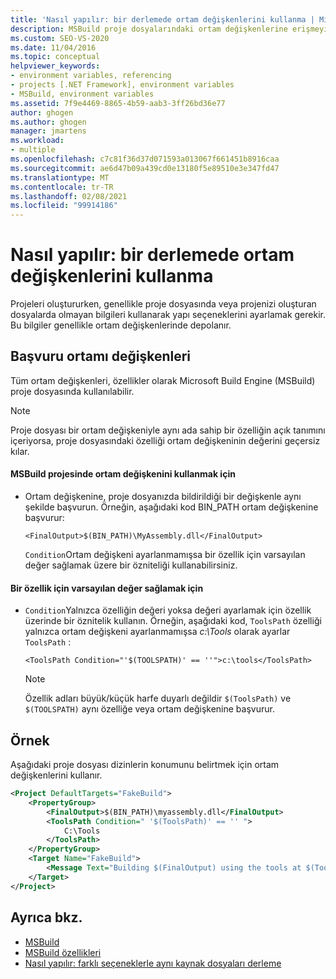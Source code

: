 ```yaml
---
title: 'Nasıl yapılır: bir derlemede ortam değişkenlerini kullanma | Microsoft Docs'
description: MSBuild proje dosyalarındaki ortam değişkenlerine erişmeyi öğrenin ve proje dosyası üzerinde değişiklik yapmadan yapı seçeneklerini ayarlamak için ortam değişkenlerini kullanın.
ms.custom: SEO-VS-2020
ms.date: 11/04/2016
ms.topic: conceptual
helpviewer_keywords:
- environment variables, referencing
- projects [.NET Framework], environment variables
- MSBuild, environment variables
ms.assetid: 7f9e4469-8865-4b59-aab3-3ff26bd36e77
author: ghogen
ms.author: ghogen
manager: jmartens
ms.workload:
- multiple
ms.openlocfilehash: c7c81f36d37d071593a013067f661451b8916caa
ms.sourcegitcommit: ae6d47b09a439cd0e13180f5e89510e3e347fd47
ms.translationtype: MT
ms.contentlocale: tr-TR
ms.lasthandoff: 02/08/2021
ms.locfileid: "99914186"
---
```

# <a name="how-to-use-environment-variables-in-a-build"></a>Nasıl yapılır: bir derlemede ortam değişkenlerini kullanma

Projeleri oluştururken, genellikle proje dosyasında veya projenizi oluşturan dosyalarda olmayan bilgileri kullanarak yapı seçeneklerini ayarlamak gerekir. Bu bilgiler genellikle ortam değişkenlerinde depolanır.

## <a name="reference-environment-variables"></a>Başvuru ortamı değişkenleri

 Tüm ortam değişkenleri, özellikler olarak Microsoft Build Engine (MSBuild) proje dosyasında kullanılabilir.

> [!NOTE]
> Proje dosyası bir ortam değişkeniyle aynı ada sahip bir özelliğin açık tanımını içeriyorsa, proje dosyasındaki özelliği ortam değişkeninin değerini geçersiz kılar.

#### <a name="to-use-an-environment-variable-in-an-msbuild-project"></a>MSBuild projesinde ortam değişkenini kullanmak için

- Ortam değişkenine, proje dosyanızda bildirildiği bir değişkenle aynı şekilde başvurun. Örneğin, aşağıdaki kod BIN_PATH ortam değişkenine başvurur:

   `<FinalOutput>$(BIN_PATH)\MyAssembly.dll</FinalOutput>`

  `Condition`Ortam değişkeni ayarlanmamışsa bir özellik için varsayılan değer sağlamak üzere bir özniteliği kullanabilirsiniz.

#### <a name="to-provide-a-default-value-for-a-property"></a>Bir özellik için varsayılan değer sağlamak için

- `Condition`Yalnızca özelliğin değeri yoksa değeri ayarlamak için özellik üzerinde bir öznitelik kullanın. Örneğin, aşağıdaki kod, `ToolsPath` özelliği yalnızca ortam değişkeni ayarlanmamışsa *c:\Tools* olarak ayarlar `ToolsPath` :

     `<ToolsPath Condition="'$(TOOLSPATH)' == ''">c:\tools</ToolsPath>`

    > [!NOTE]
    > Özellik adları büyük/küçük harfe duyarlı değildir `$(ToolsPath)` ve `$(TOOLSPATH)` aynı özelliğe veya ortam değişkenine başvurur.

## <a name="example"></a>Örnek

 Aşağıdaki proje dosyası dizinlerin konumunu belirtmek için ortam değişkenlerini kullanır.

```xml
<Project DefaultTargets="FakeBuild">
    <PropertyGroup>
        <FinalOutput>$(BIN_PATH)\myassembly.dll</FinalOutput>
        <ToolsPath Condition=" '$(ToolsPath)' == '' ">
            C:\Tools
        </ToolsPath>
    </PropertyGroup>
    <Target Name="FakeBuild">
        <Message Text="Building $(FinalOutput) using the tools at $(ToolsPath)..."/>
    </Target>
</Project>
```

## <a name="see-also"></a>Ayrıca bkz.

- [MSBuild](../msbuild/msbuild.md)
- [MSBuild özellikleri](../msbuild/msbuild-properties.md)
- [Nasıl yapılır: farklı seçeneklerle aynı kaynak dosyaları derleme](../msbuild/how-to-build-the-same-source-files-with-different-options.md)
